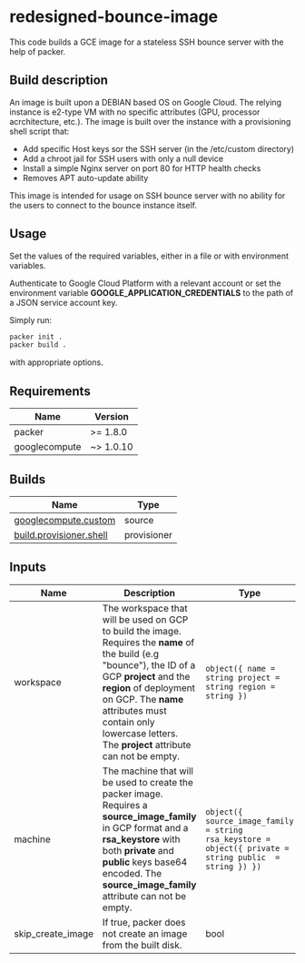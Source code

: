 # redesigned-bounce-image

This code builds a GCE image for a stateless SSH bounce server with the help of packer.

## Build description

An image is built upon a DEBIAN based OS on Google Cloud.
The relying instance is e2-type VM with no specific attributes (GPU, processor acrchitecture, etc.).
The image is built over the instance with a provisioning shell script that:

- Add specific Host keys sor the SSH server (in the /etc/custom directory)
- Add a chroot jail for SSH users with only a null device
- Install a simple Nginx server on port 80 for HTTP health checks
- Removes APT auto-update ability

This image is intended for usage on SSH bounce server with no ability for the users to connect to the bounce instance itself.

## Usage

Set the values of the required variables, either in a file or with environment variables.

Authenticate to Google Cloud Platform with a relevant account or set the environment variable **GOOGLE\_APPLICATION\_CREDENTIALS** to the path of a JSON service account key.

Simply run:

```bash
packer init .
packer build .
```

with appropriate options.

## Requirements

| Name | Version |
|------|---------|
| packer | >= 1.8.0 |
| googlecompute | ~> 1.0.10 |

## Builds

| Name | Type |
|------|------|
| [googlecompute.custom](https://www.packer.io/plugins/builders/googlecompute) | source |
| [build.provisioner.shell](https://www.packer.io/docs/provisioners/shell) | provisioner |

## Inputs

| Name | Description | Type | Default |
|------|-------------|------|---------|
| workspace | The workspace that will be used on GCP to build the image. Requires the **name** of the build (e.g \"bounce\"), the ID of a GCP **project** and the **region** of deployment on GCP. The **name** attributes must contain only lowercase letters. The **project** attribute can not be empty. | ```object({ name = string project = string region = string })``` | n/a |
| machine | The machine that will be used to create the packer image. Requires a **source_image_family** in GCP format and a **rsa_keystore** with both **private** and **public** keys base64 encoded. The **source_image_family** attribute can not be empty. | ```object({ source_image_family = string rsa_keystore = object({ private = string public  = string }) })``` | n/a |
| skip_create_image | If true, packer does not create an image from the built disk. | bool | true |
